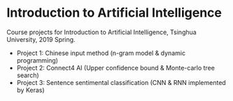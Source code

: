 # Introduction to Artificial Intelligence
Course projects for Introduction to Artificial Intelligence, Tsinghua University, 2019 Spring.

- Project 1: Chinese input method (n-gram model & dynamic programming)
- Project 2: Connect4 AI (Upper confidence bound & Monte-carlo tree search)
- Project 3: Sentence sentimental classification (CNN & RNN implemented by Keras)
